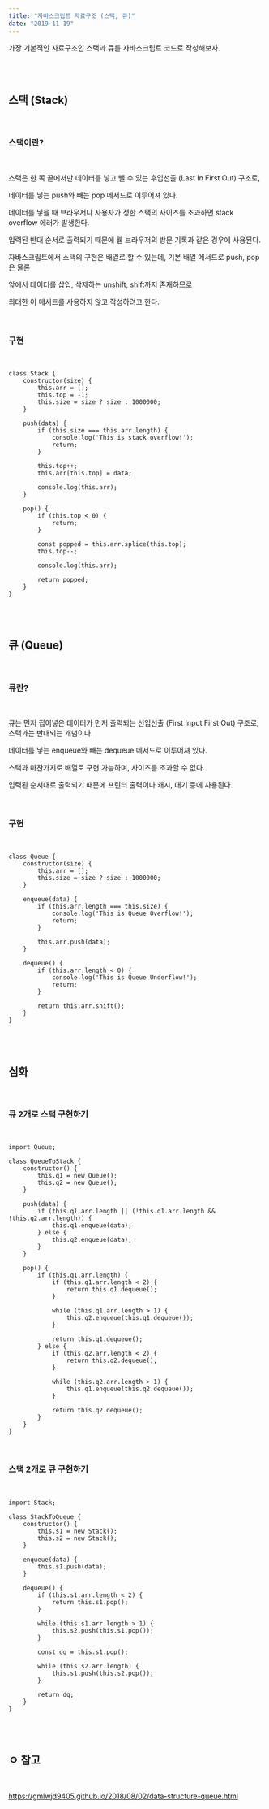 ```yaml
---
title: "자바스크립트 자료구조 (스택, 큐)"
date: "2019-11-19"
---
```



가장 기본적인 자료구조인 스택과 큐를 자바스크립트 코드로 작성해보자.

<br>
<br>

## 스택 (Stack)

<br>

### 스택이란?

<br>

스택은 한 쪽 끝에서만 데이터를 넣고 뺄 수 있는 후입선출 (Last In First Out) 구조로,


데이터를 넣는 push와 빼는 pop 메서드로 이루어져 있다.


데이터를 넣을 때 브라우저나 사용자가 정한 스택의 사이즈를 초과하면 stack overflow 에러가 발생한다.


입력된 반대 순서로 출력되기 때문에 웹 브라우저의 방문 기록과 같은 경우에 사용된다.


자바스크립트에서 스택의 구현은 배열로 할 수 있는데, 기본 배열 메서드로 push, pop은 물론 


앞에서 데이터를 삽입, 삭제하는 unshift, shift까지 존재하므로


최대한 이 메서드를 사용하지 않고 작성하려고 한다.

<br>

### 구현

<br>

````
class Stack {
    constructor(size) {
        this.arr = [];
        this.top = -1;
        this.size = size ? size : 1000000;
    }

    push(data) {
        if (this.size === this.arr.length) {
            console.log('This is stack overflow!');
            return;
        }

        this.top++;
        this.arr[this.top] = data;

        console.log(this.arr);
    }

    pop() {
        if (this.top < 0) {
            return;
        }

        const popped = this.arr.splice(this.top);
        this.top--;

        console.log(this.arr);

        return popped;
    }
}
````

<br>
<br>

## 큐 (Queue)

<br>

### 큐란?

<br>

큐는 먼저 집어넣은 데이터가 먼저 출력되는 선입선출 (First Input First Out) 구조로, 스택과는 반대되는 개념이다.


데이터를 넣는 enqueue와 빼는 dequeue 메서드로 이루어져 있다.


스택과 마찬가지로 배열로 구현 가능하며, 사이즈를 초과할 수 없다.


입력된 순서대로 출력되기 때문에 프린터 출력이나 캐시, 대기 등에 사용된다.

<br>

### 구현

<br>

````
class Queue {
    constructor(size) {
        this.arr = [];
        this.size = size ? size : 1000000;
    }

    enqueue(data) {
        if (this.arr.length === this.size) {
            console.log('This is Queue Overflow!');
            return;
        }

        this.arr.push(data);
    }

    dequeue() {
        if (this.arr.length < 0) {
            console.log('This is Queue Underflow!');
            return;
        }

        return this.arr.shift();
    }
}
````

<br>
<br>

## 심화

<br>

### 큐 2개로 스택 구현하기

<br>


````
import Queue;

class QueueToStack {
    constructor() {
        this.q1 = new Queue();
        this.q2 = new Queue();
    }

    push(data) {
        if (this.q1.arr.length || (!this.q1.arr.length && !this.q2.arr.length)) {
            this.q1.enqueue(data);
        } else {
            this.q2.enqueue(data);
        }
    }

    pop() {
        if (this.q1.arr.length) {
            if (this.q1.arr.length < 2) {
                return this.q1.dequeue();
            }

            while (this.q1.arr.length > 1) {
                this.q2.enqueue(this.q1.dequeue());
            }

            return this.q1.dequeue();
        } else {
            if (this.q2.arr.length < 2) {
                return this.q2.dequeue();
            }

            while (this.q2.arr.length > 1) {
                this.q1.enqueue(this.q2.dequeue());
            }

            return this.q2.dequeue();
        }
    }
}
````

<br>

### 스택 2개로 큐 구현하기

<br>


````
import Stack;

class StackToQueue {
    constructor() {
        this.s1 = new Stack();
        this.s2 = new Stack();
    }

    enqueue(data) {
        this.s1.push(data);
    }

    dequeue() {
        if (this.s1.arr.length < 2) {
            return this.s1.pop();
        }

        while (this.s1.arr.length > 1) {
            this.s2.push(this.s1.pop());
        }

        const dq = this.s1.pop();

        while (this.s2.arr.length) {
            this.s1.push(this.s2.pop());
        }

        return dq;
    }
}
````

<br>
<br>

## ㅇ 참고

<br>

<https://gmlwjd9405.github.io/2018/08/02/data-structure-queue.html>
